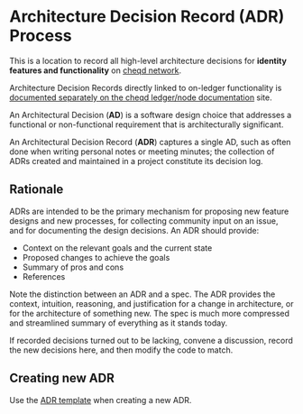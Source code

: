 # Architecture Decision Record (ADR) Process

This is a location to record all high-level architecture decisions for **identity features and functionality** on [cheqd network](https://docs.cheqd.io/identity/).

Architecture Decision Records directly linked to on-ledger functionality is [documented separately on the cheqd ledger/node documentation](https://docs.cheqd.io/node/architecture/adr-list) site.

An Architectural Decision (**AD**) is a software design choice that addresses a functional or non-functional requirement that is architecturally significant.

An Architectural Decision Record (**ADR**) captures a single AD, such as often done when writing personal notes or meeting minutes; the collection of ADRs created and maintained in a project constitute its decision log.

## Rationale

ADRs are intended to be the primary mechanism for proposing new feature designs and new processes, for collecting community input on an issue, and for documenting the design decisions. An ADR should provide:

* Context on the relevant goals and the current state
* Proposed changes to achieve the goals
* Summary of pros and cons
* References

Note the distinction between an ADR and a spec. The ADR provides the context, intuition, reasoning, and justification for a change in architecture, or for the architecture of something new. The spec is much more compressed and streamlined summary of everything as it stands today.

If recorded decisions turned out to be lacking, convene a discussion, record the new decisions here, and then modify the code to match.

## Creating new ADR

Use the [ADR template](adr-list/adr-template.md) when creating a new ADR.
